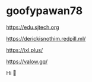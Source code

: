 # goofypawan78
https://edu.sjtech.org

https://derickisnothim.redpill.ml/

https://ixl.plus/

https://valow.gq/



Hi 🤯
